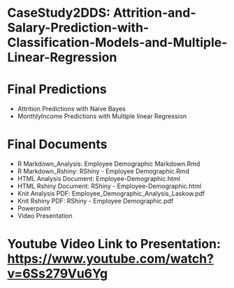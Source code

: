 # CaseStudy2DDS: Attrition-and-Salary-Prediction-with-Classification-Models-and-Multiple-Linear-Regression



# Final Predictions
- Attrition Predictions with Naive Bayes
- MonthlyIncome Predictions with Multiple linear Regression

# Final Documents
- R Markdown_Analysis: Employee Demographic Markdown.Rmd
- R Markdown_Rshiny: RShiny - Employee Demographic.Rmd
- HTML Analysis Document: Employee-Demographic.html
- HTML Rshiny Document: RShiny - Employee-Demographic.html
- Knit Analysis PDF: Employee_Demographic_Analysis_Laskow.pdf
- Knit Rshiny PDF: RShiny - Employee Demographic.pdf
- Powerpoint
- Video Presentation


# Youtube Video Link to Presentation: https://www.youtube.com/watch?v=6Ss279Vu6Yg
